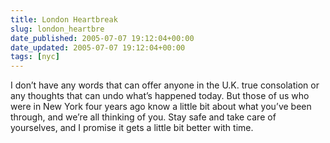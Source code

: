 ```yaml
---
title: London Heartbreak
slug: london_heartbre
date_published: 2005-07-07 19:12:04+00:00
date_updated: 2005-07-07 19:12:04+00:00
tags: [nyc]
---
```

I don’t have any words that can offer anyone in the U.K. true consolation or any thoughts that can undo what’s happened today. But those of us who were in New York four years ago know a little bit about what you’ve been through, and we’re all thinking of you. Stay safe and take care of yourselves, and I promise it gets a little bit better with time.
